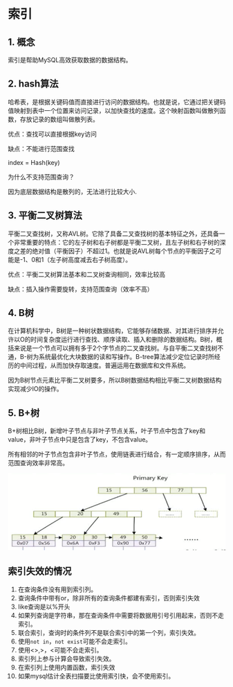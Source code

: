 # 索引

## 1. 概念

索引是帮助MySQL高效获取数据的数据结构。

## 2. hash算法

哈希表，是根据关键码值而直接进行访问的数据结构。也就是说，它通过把关键码值映射到表中一个位置来访问记录，以加快查找的速度。这个映射函数叫做散列函数，存放记录的数组叫做散列表。

优点：查找可以直接根据key访问

缺点：不能进行范围查找

index = Hash(key)

为什么不支持范围查询？

因为底层数据结构是散列的，无法进行比较大小.

## 3. 平衡二叉树算法

平衡二叉查找树，又称AVL树。它除了具备二叉查找树的基本特征之外，还具备一个非常重要的特点：它的左子树和右子树都是平衡二叉树，且左子树和右子树的深度之差的绝对值（平衡因子）不超过1。也就是说AVL树每个节点的平衡因子之可能是-1、0和1（左子树高度减去右子树高度）。

优点：平衡二叉树算法基本和二叉树查询相同，效率比较高

缺点：插入操作需要旋转，支持范围查询（效率不高）

## 4. B树

在计算机科学中，B树是一种树状数据结构，它能够存储数据、对其进行排序并允许以O的时间复杂度运行进行查找、顺序读取、插入和删除的数据结构。B树，概括来说是一个节点可以拥有多于2个字节点的二叉查找树。与自平衡二叉查找树不通，B-树为系统最优化大块数据的读和写操作。B-tree算法减少定位记录时所经历的中间过程，从而加快存取速度。普遍运用在数据库和文件系统。

因为B树节点元素比平衡二叉树要多，所以B树数据结构相比平衡二叉树数据结构实现减少IO的操作。

## 5. B+树

B+树相比B树，新增叶子节点与非叶子节点关系，叶子节点中包含了key和value，非叶子节点中只是包含了key，不包含value。

所有相邻的叶子节点包含非叶子节点，使用链表进行结合，有一定顺序排序，从而范围查询效率非常高。

![截屏2020-04-09下午6.03.30](../images/%E6%88%AA%E5%B1%8F2020-04-09%E4%B8%8B%E5%8D%886.03.30.png)

## 索引失效的情况

1. 在查询条件没有用到索引列。
2. 查询条件中带有or，除非所有的查询条件都建有索引，否则索引失效
3. like查询是以%开头
4. 如果列查询是字符串，那在查询条件中需要将数据用引号引用起来，否则不走索引。
5. 联合索引，查询时的条件列不是联合索引中的第一个列，索引失效。
6. 使用`not in`，`not exist`可能不会走索引。
7. 使用<>,>，<可能不会走索引。
8. 索引列上参与计算会导致索引失效。
9. 在索引列上使用内置函数，索引失效
10. 如果mysql估计全表扫描要比使用索引快，会不使用索引。